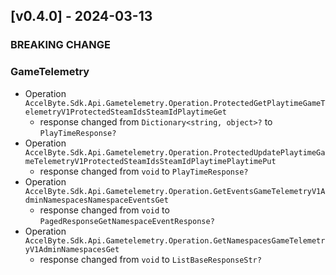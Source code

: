 <a name="v0.4.0"></a>
## [v0.4.0] - 2024-03-13

### BREAKING CHANGE

### GameTelemetry
- Operation `AccelByte.Sdk.Api.Gametelemetry.Operation.ProtectedGetPlaytimeGameTelemetryV1ProtectedSteamIdsSteamIdPlaytimeGet`
    - response changed from `Dictionary<string, object>?` to `PlayTimeResponse?`
- Operation `AccelByte.Sdk.Api.Gametelemetry.Operation.ProtectedUpdatePlaytimeGameTelemetryV1ProtectedSteamIdsSteamIdPlaytimePlaytimePut`
    - response changed from `void` to `PlayTimeResponse?`
- Operation `AccelByte.Sdk.Api.Gametelemetry.Operation.GetEventsGameTelemetryV1AdminNamespacesNamespaceEventsGet`
    - response changed from `void` to `PagedResponseGetNamespaceEventResponse?`
- Operation `AccelByte.Sdk.Api.Gametelemetry.Operation.GetNamespacesGameTelemetryV1AdminNamespacesGet`
    - response changed from `void` to `ListBaseResponseStr?`